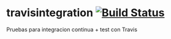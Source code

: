 # travisintegration [![Build Status](https://travis-ci.org/andiblas/travisintegration.svg?branch=master)](https://travis-ci.org/andiblas/travisintegration)
Pruebas para integracion continua + test con Travis
